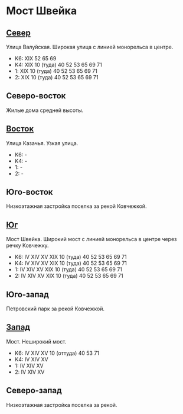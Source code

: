 # Мост Швейка

## [Север](./10405060.md)

Улица Валуйская.
Широкая улица с линией монорельса в центре.

* K6:   XIX
        52  65  69
* K4:   XIX
        10 (туда)   40  52  53  65  69  71
* 1:    XIX
        10 (туда)   40  52  53  65  69  71
* 2:    XIX
        10 (туда)   40  52  53  65  69  71

## Северо-восток

Жилые дома средней высоты.

## [Восток](./10410070.md)

Улица Казачья.
Узкая улица.

* K6:   -
* K4:   -
* 1:    -
* 2:    -

## Юго-восток

Низкоэтажная застройка поселка за рекой Ковчежкой.

## [Юг](./10400080.md)

Мост Швейка.
Широкий мост с линией монорельса в центре  через речку Ковчежку.

* K6:   IV  XIV XV  XIX
        10 (туда)   40  52  53  65  69  71
* K4:   IV  XIV XV  XIX
        10 (туда)   40  52  53  65  69  71
* 1:    IV  XIV XV  XIX
        10 (туда)   40  52  53  65  69  71
* 2:    IV  XIV XV  XIX
        10 (туда)   40  52  53  65  69  71

## Юго-запад

Петровский парк за рекой Ковчежкой.

## [Запад](./10395065.md)

Мост.
Неширокий мост.

* K6:   IV  XIV XV
        10 (оттуда) 40  53  71
* K4:   IV  XIV XV
* 1:    IV  XIV XV
* 2:    IV  XIV XV

## Северо-запад

Низкоэтажная застройка поселка за рекой.
